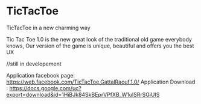 # TicTacToe
TicTacToe in a new charming way

Tic Tac Toe 1.0 is the new great look of the traditional old game everybody knows, 
Our version of the game is unique, beautiful and offers you the best UX

//still in developement 

Application facebook page: https://web.facebook.com/TicTacToe.GattalRaouf.1.0/
Application Download : https://docs.google.com/uc?export=download&id=1HiBJk84SkBEprVPfXB_W1ulSRrSGiUIS

